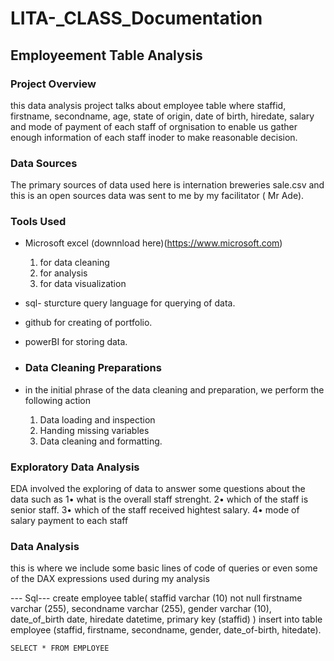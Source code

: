 # LITA-_CLASS_Documentation

## Employeement Table Analysis

### Project Overview
this data analysis project talks about employee table where staffid, firstname, secondname, age, state of origin, date of birth, hiredate, salary and mode of payment of each staff of orgnisation to enable us gather enough information of each staff inoder to make reasonable decision.

### Data Sources
The primary sources of data used here is internation breweries sale.csv and this is an open sources data was sent to me by my facilitator ( Mr Ade).

### Tools Used
- Microsoft excel (downnload here)(https://www.microsoft.com)
  1. for data cleaning
  2. for analysis
  3. for data visualization
- sql- sturcture query language for querying of data.
- github for creating of portfolio.
- powerBI for storing data.

- ### Data Cleaning Preparations
- in the initial phrase of the data cleaning and preparation, we perform the following action
  1. Data loading and inspection
  2. Handing missing variables
  3. Data cleaning and formatting.

 ### Exploratory Data Analysis
 EDA involved the exploring of  data to answer some questions about the data such as
1• what is the overall staff strenght.
2• which of the staff is senior staff.
3• which of the staff received hightest salary.
4• mode of salary payment to each staff
        
  ### Data Analysis
   this is where we include some basic lines of code of queries or even some of the DAX expressions used during my analysis

   --- Sql---
   create employee table(
   staffid varchar (10) not null
   firstname varchar (255),
   secondname varchar (255),
   gender varchar (10),
   date_of_birth date,
   hiredate datetime,
   primary key (staffid)
   )
   insert into table employee (staffid, firstname, secondname, gender, date_of-birth, hitedate).
   
    SELECT * FROM EMPLOYEE
      
        
